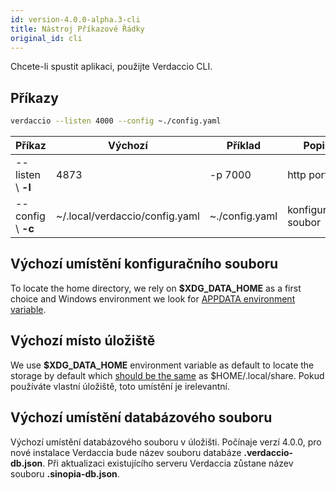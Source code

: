 ```yaml
---
id: version-4.0.0-alpha.3-cli
title: Nástroj Příkazové Řádky
original_id: cli
---
```

Chcete-li spustit aplikaci, použijte Verdaccio CLI.

## Příkazy

```bash
verdaccio --listen 4000 --config ~./config.yaml
```

| Příkaz             | Výchozí                        | Příklad        | Popis               |
| ------------------ | ------------------------------ | -------------- | ------------------- |
| --listen \ **-l** | 4873                           | -p 7000        | http port           |
| --config \ **-c** | ~/.local/verdaccio/config.yaml | ~./config.yaml | konfigurační soubor |

## Výchozí umístění konfiguračního souboru

To locate the home directory, we rely on **$XDG_DATA_HOME** as a first choice and Windows environment we look for [APPDATA environment variable](https://www.howtogeek.com/318177/what-is-the-appdata-folder-in-windows/).

## Výchozí místo úložiště

We use **$XDG_DATA_HOME** environment variable as default to locate the storage by default which [should be the same](https://askubuntu.com/questions/538526/is-home-local-share-the-default-value-for-xdg-data-home-in-ubuntu-14-04) as $HOME/.local/share. Pokud používáte vlastní úložiště, toto umístění je irelevantní.

## Výchozí umístění databázového souboru

Výchozí umístění databázového souboru v úložišti. Počínaje verzí 4.0.0, pro nové instalace Verdaccia bude název souboru databáze **.verdaccio-db.json**. Při aktualizaci existujícího serveru Verdaccia zůstane název souboru **.sinopia-db.json**.